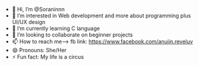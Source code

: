 - 👋 Hi, I’m @Soraninnn
- 👀 I’m interested in Web development and more about programming plus UI/UX design
- 🌱 I’m currently learning C language
- 💞️ I’m looking to collaborate on beginner projects
- 📫 How to reach me--> fb link: https://www.facebook.com/anujin.reveluv
- 😄 Pronouns: She/Her
- ⚡ Fun fact: My life is a circus

<!---
Soraninnn/Soraninnn is a ✨ special ✨ repository because its `README.md` (this file) appears on your GitHub profile.
You can click the Preview link to take a look at your changes.
--->
